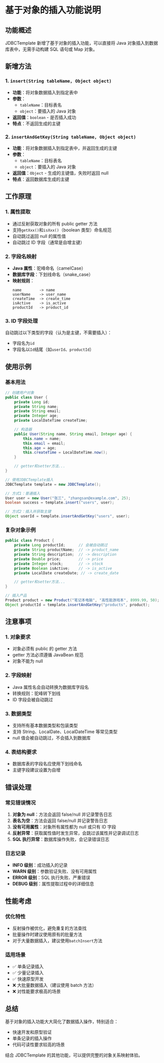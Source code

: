 # 基于对象的插入功能说明

## 功能概述

JDBCTemplate 新增了基于对象的插入功能，可以直接将 Java 对象插入到数据库表中，无需手动构建 SQL 语句或 Map 对象。

## 新增方法

### 1. `insert(String tableName, Object object)`

- **功能**：将对象数据插入到指定表中
- **参数**：
  - `tableName`：目标表名
  - `object`：要插入的 Java 对象
- **返回值**：`boolean` - 是否插入成功
- **特点**：不返回生成的主键

### 2. `insertAndGetKey(String tableName, Object object)`

- **功能**：将对象数据插入到指定表中，并返回生成的主键
- **参数**：
  - `tableName`：目标表名
  - `object`：要插入的 Java 对象
- **返回值**：`Object` - 生成的主键值，失败时返回 null
- **特点**：返回数据库生成的主键

## 工作原理

### 1. 属性提取

- 通过反射获取对象的所有 public getter 方法
- 支持`getXxx()`和`isXxx()`（boolean 类型）命名规范
- 自动跳过返回 null 的属性值
- 自动跳过 ID 字段（通常是自增主键）

### 2. 字段名映射

- **Java 属性**：驼峰命名（camelCase）
- **数据库字段**：下划线命名（snake_case）
- **映射规则**：
  ```
  name        -> name
  userName    -> user_name
  createTime  -> create_time
  isActive    -> is_active
  productId   -> product_id
  ```

### 3. ID 字段处理

自动跳过以下类型的字段（认为是主键，不需要插入）：

- 字段名为`id`
- 字段名以`Id`结尾（如`userId`、`productId`）

## 使用示例

### 基本用法

```java
// 创建用户对象
public class User {
    private Long id;
    private String name;
    private String email;
    private Integer age;
    private LocalDateTime createTime;

    // 构造器
    public User(String name, String email, Integer age) {
        this.name = name;
        this.email = email;
        this.age = age;
        this.createTime = LocalDateTime.now();
    }

    // getter和setter方法...
}

// 使用JDBCTemplate插入
JDBCTemplate template = new JDBCTemplate();

// 方式1：普通插入
User user = new User("张三", "zhangsan@example.com", 25);
boolean success = template.insert("users", user);

// 方式2：插入并获取主键
Object userId = template.insertAndGetKey("users", user);
```

### 复杂对象示例

```java
public class Product {
    private Long productId;      // 会被自动跳过
    private String productName;  // -> product_name
    private String description;  // -> description
    private Double price;        // -> price
    private Integer stock;       // -> stock
    private Boolean isActive;    // -> is_active
    private LocalDate createDate; // -> create_date

    // getter和setter方法...
}

// 插入产品
Product product = new Product("笔记本电脑", "高性能游戏本", 8999.99, 50);
Object productId = template.insertAndGetKey("products", product);
```

## 注意事项

### 1. 对象要求

- 对象必须有 public 的 getter 方法
- getter 方法必须遵循 JavaBean 规范
- 对象不能为 null

### 2. 字段映射

- Java 属性名会自动转换为数据库字段名
- 转换规则：驼峰转下划线
- ID 字段会被自动跳过

### 3. 数据类型

- 支持所有基本数据类型和包装类型
- 支持 String、LocalDate、LocalDateTime 等常见类型
- null 值会被自动跳过，不会插入到数据库

### 4. 表结构要求

- 数据库表的字段名应使用下划线命名
- 主键字段建议设置为自增

## 错误处理

### 常见错误情况

1. **对象为 null**：方法会返回 false/null 并记录警告日志
2. **表名为空**：方法会返回 false/null 并记录警告日志
3. **没有可用属性**：对象所有属性都为 null 或只有 ID 字段
4. **反射异常**：获取属性值时发生异常，会跳过该属性并记录调试日志
5. **SQL 执行异常**：数据库操作失败，会记录错误日志

### 日志记录

- **INFO 级别**：成功插入的记录
- **WARN 级别**：参数验证失败、没有可用属性
- **ERROR 级别**：SQL 执行失败、严重错误
- **DEBUG 级别**：属性提取过程中的详细信息

## 性能考虑

### 优化特性

- 反射操作被优化，避免重复的方法查找
- 批量操作时建议使用原有的批量方法
- 对于大量数据插入，建议使用`batchInsert`方法

### 适用场景

- ✅ 单条记录插入
- ✅ 少量记录插入
- ✅ 快速原型开发
- ❌ 大批量数据插入（建议使用 batch 方法）
- ❌ 对性能要求极高的场景

## 总结

基于对象的插入功能大大简化了数据插入操作，特别适合：

- 快速开发和原型验证
- 单条记录的插入操作
- 代码可读性要求较高的场景

结合 JDBCTemplate 的其他功能，可以提供完整的对象关系映射体验。
